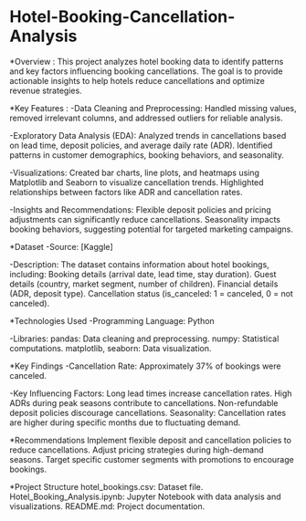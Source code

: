 # Hotel-Booking-Cancellation-Analysis

*Overview :
This project analyzes hotel booking data to identify patterns and key factors influencing booking cancellations. The goal is to provide actionable insights to help hotels reduce cancellations and optimize revenue strategies.

*Key Features :
-Data Cleaning and Preprocessing: Handled missing values, removed irrelevant columns, and addressed outliers for reliable analysis.

-Exploratory Data Analysis (EDA):
Analyzed trends in cancellations based on lead time, deposit policies, and average daily rate (ADR).
Identified patterns in customer demographics, booking behaviors, and seasonality.

-Visualizations:
Created bar charts, line plots, and heatmaps using Matplotlib and Seaborn to visualize cancellation trends.
Highlighted relationships between factors like ADR and cancellation rates.

-Insights and Recommendations:
Flexible deposit policies and pricing adjustments can significantly reduce cancellations.
Seasonality impacts booking behaviors, suggesting potential for targeted marketing campaigns.

*Dataset
-Source: [Kaggle]

-Description: The dataset contains information about hotel bookings, including:
Booking details (arrival date, lead time, stay duration).
Guest details (country, market segment, number of children).
Financial details (ADR, deposit type).
Cancellation status (is_canceled: 1 = canceled, 0 = not canceled).

*Technologies Used
-Programming Language: Python

-Libraries:
pandas: Data cleaning and preprocessing.
numpy: Statistical computations.
matplotlib, seaborn: Data visualization.

*Key Findings
-Cancellation Rate: Approximately 37% of bookings were canceled.

-Key Influencing Factors:
Long lead times increase cancellation rates.
High ADRs during peak seasons contribute to cancellations.
Non-refundable deposit policies discourage cancellations.
Seasonality: Cancellation rates are higher during specific months due to fluctuating demand.

*Recommendations
Implement flexible deposit and cancellation policies to reduce cancellations.
Adjust pricing strategies during high-demand seasons.
Target specific customer segments with promotions to encourage bookings.

*Project Structure
hotel_bookings.csv: Dataset file.
Hotel_Booking_Analysis.ipynb: Jupyter Notebook with data analysis and visualizations.
README.md: Project documentation.
